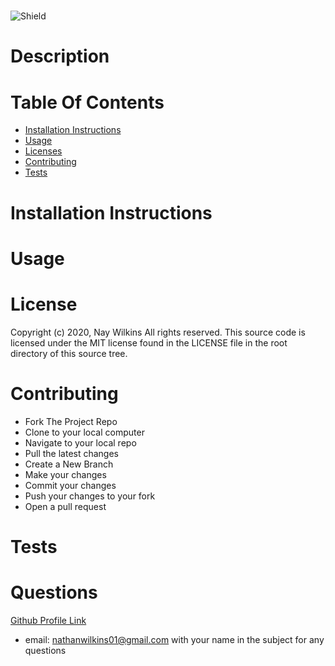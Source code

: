 
  # 
  ![Shield](https://img.shields.io/static/v1?label=License&message=MIT_license&color=green)
  # Description
  
  # Table Of Contents
  
  - [Installation Instructions](#installation-instructions)
  - [Usage](#usage)
  - [Licenses](#licenses)
  - [Contributing](#contributing)
  - [Tests](#tests)
  
  # Installation Instructions
  
  
  
  # Usage 
  
  # License
  Copyright (c) 2020, Nay Wilkins
All rights reserved.
  This source code is licensed under the MIT license found in the
LICENSE file in the root directory of this source tree. 
  # Contributing
  
  - Fork The Project Repo
  - Clone to your local computer
  - Navigate to your local repo
  - Pull the latest changes
  - Create a New Branch
  - Make your changes
  - Commit your changes
  - Push your changes to your fork
  - Open a pull request
  
  
  # Tests
  
  # Questions
  
  [Github Profile Link](https://github.com/clear)
  - email: [nathanwilkins01@gmail.com](mailto:nathanwilkins01@gmail.com) with your name in the subject for any questions